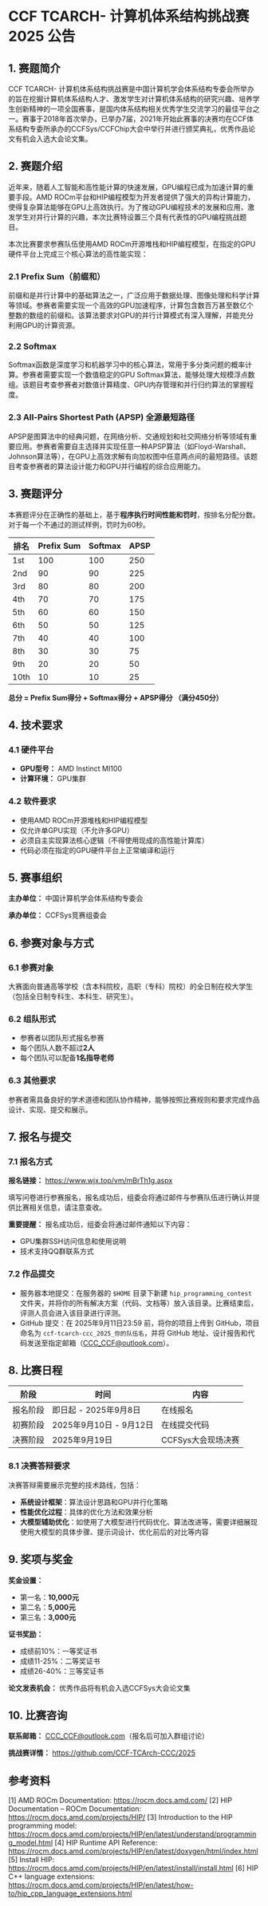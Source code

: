 # CCF TCARCH- 计算机体系结构挑战赛 2025  公告

## 1. 赛题简介

CCF TCARCH- 计算机体系结构挑战赛是中国计算机学会体系结构专委会所举办的旨在挖掘计算机体系结构人才、激发学生对计算机体系结构的研究兴趣、培养学生创新精神的一项全国赛事，是国内体系结构相关优秀学生交流学习的最佳平台之一。赛事于2018年首次举办，已举办7届，2021年开始此赛事的决赛均在CCF体系结构专委所承办的CCFSys/CCFChip大会中举行并进行颁奖典礼，优秀作品论文有机会入选大会论文集。

## 2. 赛题介绍

近年来，随着人工智能和高性能计算的快速发展，GPU编程已成为加速计算的重要手段。AMD ROCm平台和HIP编程模型为开发者提供了强大的异构计算能力，使得复杂算法能够在GPU上高效执行。为了推动GPU编程技术的发展和应用，激发学生对并行计算的兴趣，本次比赛特设置三个具有代表性的GPU编程挑战题目。

本次比赛要求参赛队伍使用AMD ROCm开源堆栈和HIP编程模型，在指定的GPU硬件平台上完成三个核心算法的高性能实现：

### 2.1 Prefix Sum（前缀和）

前缀和是并行计算中的基础算法之一，广泛应用于数据处理、图像处理和科学计算等领域。参赛者需要实现一个高效的GPU加速程序，计算包含数百万甚至数亿个整数的数组的前缀和。该算法要求对GPU的并行计算模式有深入理解，并能充分利用GPU的计算资源。

### 2.2 Softmax

Softmax函数是深度学习和机器学习中的核心算法，常用于多分类问题的概率计算。参赛者需要实现一个数值稳定的GPU Softmax算法，能够处理大规模浮点数组。该题目考查参赛者对数值计算精度、GPU内存管理和并行归约算法的掌握程度。

### 2.3 All-Pairs Shortest Path (APSP) 全源最短路径

APSP是图算法中的经典问题，在网络分析、交通规划和社交网络分析等领域有重要应用。参赛者需要自主选择并实现任意一种APSP算法（如Floyd-Warshall、Johnson算法等），在GPU上高效求解有向加权图中任意两点间的最短路径。该题目考查参赛者的算法设计能力和GPU并行编程的综合应用能力。

## 3. 赛题评分

本赛题评分在正确性的基础上，基于**程序执行时间性能和罚时**，按排名分配分数。对于每一个不通过的测试样例，罚时为60秒。

| 排名 | Prefix Sum | Softmax | APSP |
| ---- | ---------- | ------- | ---- |
| 1st  | 100        | 100     | 250  |
| 2nd  | 90         | 90      | 225  |
| 3rd  | 80         | 80      | 200  |
| 4th  | 70         | 70      | 175  |
| 5th  | 60         | 60      | 150  |
| 6th  | 50         | 50      | 125  |
| 7th  | 40         | 40      | 100  |
| 8th  | 30         | 30      | 75   |
| 9th  | 20         | 20      | 50   |
| 10th | 10         | 10      | 25   |

**总分 = Prefix Sum得分 + Softmax得分 + APSP得分 （满分450分）**

## 4. 技术要求

### 4.1 硬件平台

- **GPU型号：** AMD Instinct MI100
- **计算环境：** GPU集群

### 4.2 软件要求

- 使用AMD ROCm开源堆栈和HIP编程模型
- 仅允许单GPU实现（不允许多GPU）
- 必须自主实现算法核心逻辑（不得使用现成的高性能计算库）
- 代码必须在指定的GPU硬件平台上正常编译和运行

## 5. 赛事组织

**主办单位：** 中国计算机学会体系结构专委会

**承办单位：** CCFSys竞赛组委会

## 6. 参赛对象与方式

### 6.1 参赛对象

大赛面向普通高等学校（含本科院校，高职（专科）院校）的全日制在校大学生（包括全日制专科生、本科生、研究生）。

### 6.2 组队形式

- 参赛者以团队形式报名参赛
- 每个团队人数不超过**2人**
- 每个团队可以配备**1名指导老师**

### 6.3 其他要求

参赛者需具备良好的学术道德和团队协作精神，能够按照比赛规则和要求完成作品设计、实现、提交和展示。

## 7. 报名与提交

### 7.1 报名方式

**报名链接：** https://www.wjx.top/vm/mBrTh1g.aspx

填写问卷进行参赛报名，报名成功后，组委会将通过邮件与参赛队伍进行确认并提供比赛相关信息，请注意查收。

**重要提醒：** 报名成功后，组委会将通过邮件通知以下内容：

- GPU集群SSH访问信息和使用说明
- 技术支持QQ群联系方式

### 7.2 作品提交

* 服务器本地提交：在服务器的 `$HOME` 目录下新建 `hip_programming_contest` 文件夹，并将你的所有解决方案（代码、文档等）放入该目录。比赛结束后，评测人员会进入该目录进行评测。
* GitHub 提交：在 2025年9月11日23:59 前，将你的项目上传到 GitHub，项目命名为 `ccf-tcarch-ccc_2025_你的队伍名`，并将 GitHub 地址、设计报告和代码发送至指定邮箱（[CCC_CCF@outlook.com](mailto:CCC_CCF@outlook.com)）。

## 8. 比赛日程

| 阶段     | 时间                    | 内容               |
| -------- | ----------------------- | ------------------ |
| 报名阶段 | 即日起 - 2025年9月8日   | 在线报名           |
| 初赛阶段 | 2025年9月10日 - 9月12日 | 在线提交代码       |
| 决赛阶段 | 2025年9月19日           | CCFSys大会现场决赛 |

### 8.1 决赛答辩要求

决赛答辩需要展示完整的技术路线，包括：

- **系统设计框架**：算法设计思路和GPU并行化策略
- **性能优化过程**：具体的优化方法和效果分析
- **大模型辅助优化**：如使用了大模型进行代码优化、算法改进等，需要详细展现使用大模型的具体步骤、提示词设计、优化前后的对比等内容

## 9. 奖项与奖金

**奖金设置：**

- 第一名：**10,000元**
- 第二名：**5,000元**
- 第三名：**3,000元**

**证书奖励：**

- 成绩前10%：一等奖证书
- 成绩11-25%：二等奖证书
- 成绩26-40%：三等奖证书

**论文发表机会：**
优秀作品将有机会入选CCFSys大会论文集

## 10. 比赛咨询

**联系邮箱：** CCC_CCF@outlook.com（报名后可加入群组讨论）

**挑战赛详情：** https://github.com/CCF-TCArch-CCC/2025

## 参考资料

[1] AMD ROCm Documentation: https://rocm.docs.amd.com/
[2] HIP Documentation – ROCm Documentation: https://rocm.docs.amd.com/projects/HIP/
[3] Introduction to the HIP programming model: https://rocm.docs.amd.com/projects/HIP/en/latest/understand/programming_model.html
[4] HIP Runtime API Reference: https://rocm.docs.amd.com/projects/HIP/en/latest/doxygen/html/index.html
[5] Install HIP: https://rocm.docs.amd.com/projects/HIP/en/latest/install/install.html
[6] HIP C++ language extensions: https://rocm.docs.amd.com/projects/HIP/en/latest/how-to/hip_cpp_language_extensions.html
